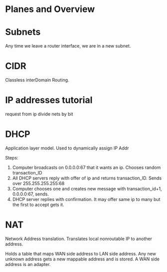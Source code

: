 # Planes and Overview




# Subnets
Any time we leave a router interface, we are in a new subnet. 
# CIDR
Classless interDomain Routing. 

# IP addresses tutorial
request from ip
divide nets by bit
# DHCP 
Application layer model. Used to dynamically assign IP Addr

Steps:
1. Computer broadcasts on 0.0.0.0:67 that it wants an ip. Chooses random transaction_ID
2. All DHCP servers reply with offer of ip and returns transaction_ID. Sends over 255.255.255.255:68
3. Computer chooses one and creates new message with transaction_id+1, 0.0.0.0:67, sends. 
4. DHCP server replies with confirmation. It may offer same ip to many but the first to accept gets it. 

# NAT
Network Address translation. Translates local nonroutable IP to another address. 

Holds a table that maps WAN side address to LAN side address. Any new unknown address gets a new mappable address and is stored. A WAN side address is an adapter. 
